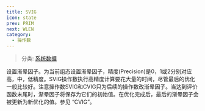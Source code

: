 ```yaml
---
title: SVIG
icon: state
prev: PRIM
next: WLEN
category:
  - 操作数
---
```


> 分类: [系统数据](/hb/operands/130/870/  "Zemax 操作数 系统数据")

设置渐晕因子。为当前组态设置渐晕因子，精度(Precision)是0，1或2分别对应高，中，低精度。SVIG操作数执行高精度计算要花大量的时间，尽管最后的优化一般比较好。注意操作数SVIG和CVIG只为后续的操作数改渐晕因子。当达到评价函数末尾时，渐晕因子将保存为它们的初始值。在优化完成后，最后的渐晕因子会被更新为新优化的值。参见 “CVIG”。